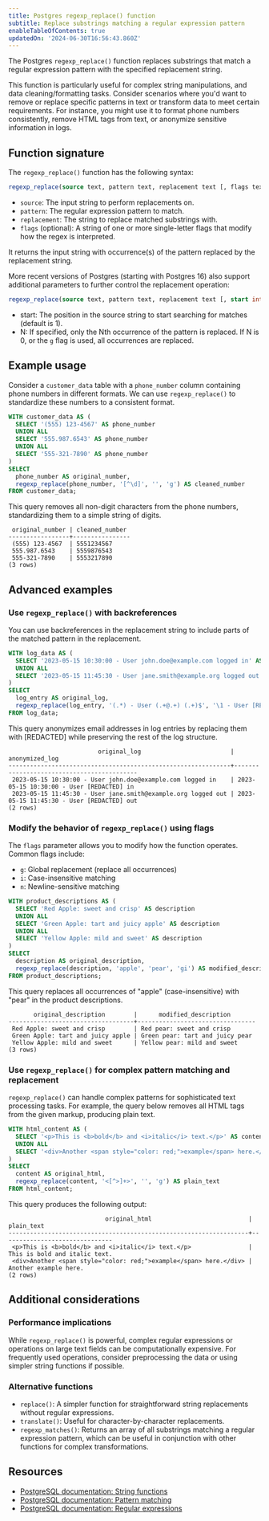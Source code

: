 ```yaml
---
title: Postgres regexp_replace() function
subtitle: Replace substrings matching a regular expression pattern
enableTableOfContents: true
updatedOn: '2024-06-30T16:56:43.860Z'
---
```


The Postgres `regexp_replace()` function replaces substrings that match a regular expression pattern with the specified replacement string.

This function is particularly useful for complex string manipulations, and data cleaning/formatting tasks. Consider scenarios where you'd want to remove or replace specific patterns in text or transform data to meet certain requirements. For instance, you might use it to format phone numbers consistently, remove HTML tags from text, or anonymize sensitive information in logs.

<CTA />

## Function signature

The `regexp_replace()` function has the following syntax:

```sql
regexp_replace(source text, pattern text, replacement text [, flags text]) -> text
```

- `source`: The input string to perform replacements on.
- `pattern`: The regular expression pattern to match.
- `replacement`: The string to replace matched substrings with.
- `flags` (optional): A string of one or more single-letter flags that modify how the regex is interpreted.

It returns the input string with occurrence(s) of the pattern replaced by the replacement string.

More recent versions of Postgres (starting with Postgres 16) also support additional parameters to further control the replacement operation:

```sql
regexp_replace(source text, pattern text, replacement text [, start int, [, N int]] [, flags text]) -> text
```

- start: The position in the source string to start searching for matches (default is 1).
- N: If specified, only the Nth occurrence of the pattern is replaced. If N is 0, or the `g` flag is used, all occurrences are replaced.

## Example usage

Consider a `customer_data` table with a `phone_number` column containing phone numbers in different formats. We can use `regexp_replace()` to standardize these numbers to a consistent format.

```sql
WITH customer_data AS (
  SELECT '(555) 123-4567' AS phone_number
  UNION ALL
  SELECT '555.987.6543' AS phone_number
  UNION ALL
  SELECT '555-321-7890' AS phone_number
)
SELECT
  phone_number AS original_number,
  regexp_replace(phone_number, '[^\d]', '', 'g') AS cleaned_number
FROM customer_data;
```

This query removes all non-digit characters from the phone numbers, standardizing them to a simple string of digits.

```text
 original_number | cleaned_number
-----------------+----------------
 (555) 123-4567  | 5551234567
 555.987.6543    | 5559876543
 555-321-7890    | 5553217890
(3 rows)
```

## Advanced examples

### Use `regexp_replace()` with backreferences

You can use backreferences in the replacement string to include parts of the matched pattern in the replacement.

```sql
WITH log_data AS (
  SELECT '2023-05-15 10:30:00 - User john.doe@example.com logged in' AS log_entry
  UNION ALL
  SELECT '2023-05-15 11:45:30 - User jane.smith@example.org logged out' AS log_entry
)
SELECT
  log_entry AS original_log,
  regexp_replace(log_entry, '(.*) - User (.+@.+) (.+)$', '\1 - User [REDACTED] \3') AS anonymized_log
FROM log_data;
```

This query anonymizes email addresses in log entries by replacing them with [REDACTED] while preserving the rest of the log structure.

```text
                         original_log                         |              anonymized_log
--------------------------------------------------------------+-------------------------------------------
 2023-05-15 10:30:00 - User john.doe@example.com logged in    | 2023-05-15 10:30:00 - User [REDACTED] in
 2023-05-15 11:45:30 - User jane.smith@example.org logged out | 2023-05-15 11:45:30 - User [REDACTED] out
(2 rows)
```

### Modify the behavior of `regexp_replace()` using flags

The `flags` parameter allows you to modify how the function operates. Common flags include:

- `g`: Global replacement (replace all occurrences)
- `i`: Case-insensitive matching
- `n`: Newline-sensitive matching

```sql
WITH product_descriptions AS (
  SELECT 'Red Apple: sweet and crisp' AS description
  UNION ALL
  SELECT 'Green Apple: tart and juicy apple' AS description
  UNION ALL
  SELECT 'Yellow Apple: mild and sweet' AS description
)
SELECT
  description AS original_description,
  regexp_replace(description, 'apple', 'pear', 'gi') AS modified_description
FROM product_descriptions;
```

This query replaces all occurrences of "apple" (case-insensitive) with "pear" in the product descriptions.

```text
       original_description        |      modified_description
-----------------------------------+---------------------------------
 Red Apple: sweet and crisp        | Red pear: sweet and crisp
 Green Apple: tart and juicy apple | Green pear: tart and juicy pear
 Yellow Apple: mild and sweet      | Yellow pear: mild and sweet
(3 rows)
```

### Use `regexp_replace()` for complex pattern matching and replacement

`regexp_replace()` can handle complex patterns for sophisticated text processing tasks. For example, the query below removes all HTML tags from the given markup, producing plain text.

```sql
WITH html_content AS (
  SELECT '<p>This is <b>bold</b> and <i>italic</i> text.</p>' AS content
  UNION ALL
  SELECT '<div>Another <span style="color: red;">example</span> here.</div>' AS content
)
SELECT
  content AS original_html,
  regexp_replace(content, '<[^>]+>', '', 'g') AS plain_text
FROM html_content;
```

This query produces the following output:

```text
                           original_html                           |          plain_text
-------------------------------------------------------------------+-------------------------------
 <p>This is <b>bold</b> and <i>italic</i> text.</p>                | This is bold and italic text.
 <div>Another <span style="color: red;">example</span> here.</div> | Another example here.
(2 rows)
```

## Additional considerations

### Performance implications

While `regexp_replace()` is powerful, complex regular expressions or operations on large text fields can be computationally expensive. For frequently used operations, consider preprocessing the data or using simpler string functions if possible.

### Alternative functions

- `replace()`: A simpler function for straightforward string replacements without regular expressions.
- `translate()`: Useful for character-by-character replacements.
- `regexp_matches()`: Returns an array of all substrings matching a regular expression pattern, which can be useful in conjunction with other functions for complex transformations.

## Resources

- [PostgreSQL documentation: String functions](https://www.postgresql.org/docs/current/functions-string.html)
- [PostgreSQL documentation: Pattern matching](https://www.postgresql.org/docs/current/functions-matching.html)
- [PostgreSQL documentation: Regular expressions](https://www.postgresql.org/docs/current/functions-matching.html#FUNCTIONS-POSIX-REGEXP)
